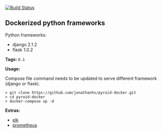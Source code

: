 [![Build Status](https://travis-ci.com/jonathanhs/pyroid-docker.svg?branch=master)](https://travis-ci.com/jonathanhs/pyroid-docker)

## Dockerized python frameworks

Python frameworks:

* django 2.1.2
* flask 1.0.2

**Tags:** `0.1`

**Usage:**

Compose file command needs to be updated to serve different framework (django or flask).

```shell
> git clone https://github.com/jonathanhs/pyroid-docker.git
> cd pyroid-docker
> docker-compose up -d
```

**Extras:**

* [elk](https://github.com/deviantony/docker-elk)
* [prometheus](https://github.com/vegasbrianc/prometheus)

